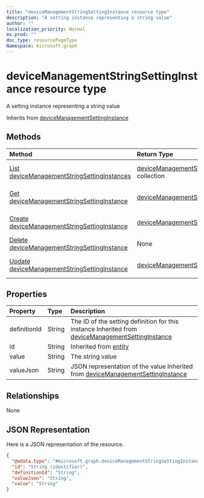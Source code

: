 ```yaml
---
title: "deviceManagementStringSettingInstance resource type"
description: "A setting instance representing a string value"
author: ""
localization_priority: Normal
ms.prod: ""
doc_type: resourcePageType
Namespace: microsoft.graph
---
```



# deviceManagementStringSettingInstance resource type

A setting instance representing a string value


Inherits from [deviceManagementSettingInstance](../resources/deviceManagementSettingInstance.md)

## Methods
|Method|Return Type|Description|
|:---|:---|:---|
|[List deviceManagementStringSettingInstances](../api/devicemanagementstringsettinginstance-list.md)|[deviceManagementStringSettingInstance](../resources/deviceManagementStringSettingInstance.md) collection|List properties and relationships of the [deviceManagementStringSettingInstance](../resources/devicemanagementstringsettinginstance.md) objects.|
|[Get deviceManagementStringSettingInstance](../api/devicemanagementstringsettinginstance-get.md)|[deviceManagementStringSettingInstance](../resources/deviceManagementStringSettingInstance.md)|Read properties and relationships of the [deviceManagementStringSettingInstance](../resources/devicemanagementstringsettinginstance.md) object.|
|[Create deviceManagementStringSettingInstance](../api/devicemanagementstringsettinginstance-create.md)|[deviceManagementStringSettingInstance](../resources/deviceManagementStringSettingInstance.md)|Create a new [deviceManagementStringSettingInstance](../resources/devicemanagementstringsettinginstance.md) object.|
|[Delete deviceManagementStringSettingInstance](../api/devicemanagementstringsettinginstance-delete.md)|None|Deletes a [deviceManagementStringSettingInstance](../resources/devicemanagementstringsettinginstance.md).|
|[Update deviceManagementStringSettingInstance](../api/devicemanagementstringsettinginstance-update.md)|[deviceManagementStringSettingInstance](../resources/deviceManagementStringSettingInstance.md)|Update the properties of a [deviceManagementStringSettingInstance](../resources/devicemanagementstringsettinginstance.md) object.|

## Properties
|Property|Type|Description|
|:---|:---|:---|
|definitionId|String|The ID of the setting definition for this instance Inherited from [deviceManagementSettingInstance](../resources/deviceManagementSettingInstance.md)|
|id|String| Inherited from [entity](../resources/entity.md)|
|value|String|The string value|
|valueJson|String|JSON representation of the value Inherited from [deviceManagementSettingInstance](../resources/deviceManagementSettingInstance.md)|

## Relationships
None

## JSON Representation
Here is a JSON representation of the resource.
<!-- {
  "blockType": "resource",
  "keyProperty": "id",
  "@odata.type": "microsoft.graph.deviceManagementStringSettingInstance",
  "baseType": "microsoft.graph.deviceManagementSettingInstance",
  "openType": false
}
-->
``` json
{
  "@odata.type": "#microsoft.graph.deviceManagementStringSettingInstance",
  "id": "String (identifier)",
  "definitionId": "String",
  "valueJson": "String",
  "value": "String"
}
```

